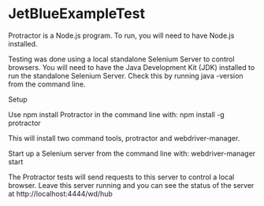# JetBlueExampleTest

Protractor is a Node.js program.  To run, you will need to have Node.js installed.  

Testing was done using a local standalone Selenium Server to control browsers.  You will need to have the Java Development Kit (JDK) installed to run the standalone Selenium Server.  Check this by running java -version from the command line.

Setup

Use npm install Protractor in the command line with:
  npm install -g protractor

This will install two command tools, protractor and webdriver-manager.  

Start up a Selenium server from the command line with:  webdriver-manager start

The Protractor tests will send requests to this server to control a local browser.  Leave this server running and you can see the status of the server at http://localhost:4444/wd/hub


